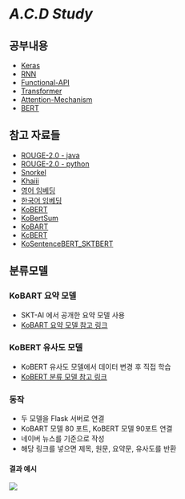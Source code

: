 # _A.C.D Study_

## 공부내용

- <a href="https://github.com/leeeeeoy/A.C.D-study/blob/master/keras/README.md">Keras
- <a href="https://github.com/leeeeeoy/A.C.D-study/blob/master/RNN/README.md">RNN
- <a href="https://github.com/leeeeeoy/A.C.D-study/blob/master/keras/Functional-API/README.md">Functional-API
- <a href="https://github.com/leeeeeoy/A.C.D-study/blob/master/transformer/README.md">Transformer
- <a href="https://github.com/leeeeeoy/A.C.D-study/blob/master/attention%20mechanism/REAEME.md"/>Attention-Mechanism
- <a href="https://github.com/leeeeeoy/A.C.D-study/blob/master/bert/README.md">BERT</a>

## 참고 자료들

- <a href = "https://github.com/kavgan/ROUGE-2.0"/>ROUGE-2.0 - java
- <a href = "https://github.com/pltrdy/rouge">ROUGE-2.0 - python
- <a href = "https://danbi-ncsoft.github.io/works/2020/10/19/snorkel-label.html">Snorkel
- <a href = "https://tech.kakao.com/2018/12/13/khaiii/">Khaiii
- <a href = "https://wikidocs.net/33793">영어 임베딩
- <a href = "https://github.com/ratsgo/embedding/releases">한국어 임베딩
- <a href = "https://github.com/uoneway/Text-Summarization-Repo">KoBERT
- <a href = "https://github.com/uoneway/KoBertSum">KoBertSum
- <a href = "https://github.com/SKT-AI/KoBART">KoBART
- <a href = "https://github.com/Beomi/KcBERT">KcBERT
- <a href = "https://github.com/BM-K/KoSentenceBERT_SKTBERT"/>KoSentenceBERT_SKTBERT</a>

## 분류모델

### KoBART 요약 모델

- SKT-AI 에서 공개한 요약 모델 사용
- <a href = "https://github.com/seujung/KoBART-summarization">KoBART 요약 모델 참고 링크</a>

### KoBERT 유사도 모델

- KoBERT 유사도 모델에서 데이터 변경 후 직접 학습
- <a href = "https://github.com/BM-K/KoSentenceBERT_SKT">KoBERT 분류 모델 참고 링크</a>

### 동작

- 두 모델을 Flask 서버로 연결
- KoBART 모델 80 포트, KoBERT 모델 90포트 연결
- 네이버 뉴스를 기준으로 작성
- 해당 링크를 넣으면 제목, 원문, 요약문, 유사도를 반환

#### 결과 예시

<img src = "예시.gif">
